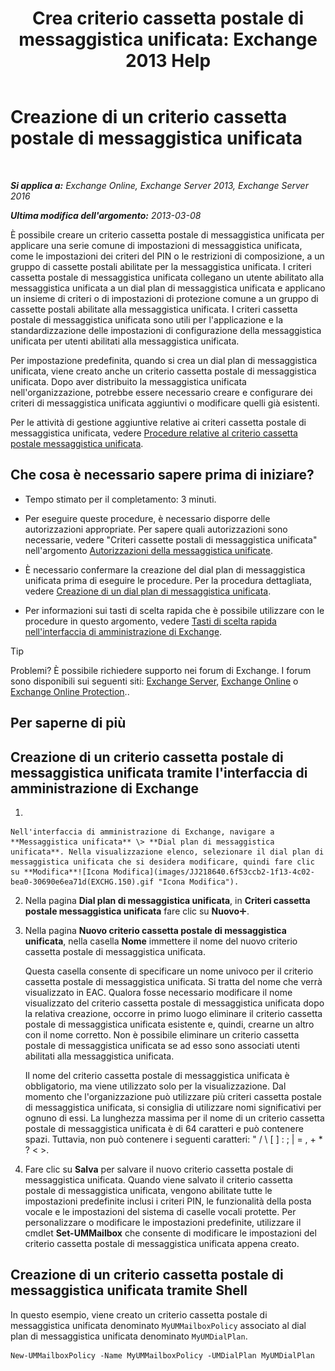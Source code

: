 ﻿---
title: 'Crea criterio cassetta postale di messaggistica unificata: Exchange 2013 Help'
TOCTitle: Creazione di un criterio cassetta postale di messaggistica unificata
ms:assetid: 7f20874b-c46c-4505-9a78-f63eacb578ff
ms:mtpsurl: https://technet.microsoft.com/it-it/library/Bb123510(v=EXCHG.150)
ms:contentKeyID: 50555627
ms.date: 05/22/2018
mtps_version: v=EXCHG.150
f1_keywords:
- Microsoft.Exchange.Management.SnapIn.Esm.Servers.UnifiedMessaging.CreateUMMailboxPolicyWizardForm.CreateUMMailboxPolicyWizardPage
ms.translationtype: MT
---

# Creazione di un criterio cassetta postale di messaggistica unificata

 

_**Si applica a:** Exchange Online, Exchange Server 2013, Exchange Server 2016_

_**Ultima modifica dell'argomento:** 2013-03-08_

È possibile creare un criterio cassetta postale di messaggistica unificata per applicare una serie comune di impostazioni di messaggistica unificata, come le impostazioni dei criteri del PIN o le restrizioni di composizione, a un gruppo di cassette postali abilitate per la messaggistica unificata. I criteri cassetta postale di messaggistica unificata collegano un utente abilitato alla messaggistica unificata a un dial plan di messaggistica unificata e applicano un insieme di criteri o di impostazioni di protezione comune a un gruppo di cassette postali abilitate alla messaggistica unificata. I criteri cassetta postale di messaggistica unificata sono utili per l'applicazione e la standardizzazione delle impostazioni di configurazione della messaggistica unificata per utenti abilitati alla messaggistica unificata.

Per impostazione predefinita, quando si crea un dial plan di messaggistica unificata, viene creato anche un criterio cassetta postale di messaggistica unificata. Dopo aver distribuito la messaggistica unificata nell'organizzazione, potrebbe essere necessario creare e configurare dei criteri di messaggistica unificata aggiuntivi o modificare quelli già esistenti.

Per le attività di gestione aggiuntive relative ai criteri cassetta postale di messaggistica unificata, vedere [Procedure relative al criterio cassetta postale messaggistica unificata](um-mailbox-policy-procedures-exchange-2013-help.md).

## Che cosa è necessario sapere prima di iniziare?

  - Tempo stimato per il completamento: 3 minuti.

  - Per eseguire queste procedure, è necessario disporre delle autorizzazioni appropriate. Per sapere quali autorizzazioni sono necessarie, vedere "Criteri cassette postali di messaggistica unificata" nell'argomento [Autorizzazioni della messaggistica unificate](unified-messaging-permissions-exchange-2013-help.md).

  - È necessario confermare la creazione del dial plan di messaggistica unificata prima di eseguire le procedure. Per la procedura dettagliata, vedere [Creazione di un dial plan di messaggistica unificata](create-a-um-dial-plan-exchange-2013-help.md).

  - Per informazioni sui tasti di scelta rapida che è possibile utilizzare con le procedure in questo argomento, vedere [Tasti di scelta rapida nell'interfaccia di amministrazione di Exchange](keyboard-shortcuts-in-the-exchange-admin-center-exchange-online-protection-help.md).


> [!TIP]
> Problemi? È possibile richiedere supporto nei forum di Exchange. I forum sono disponibili sui seguenti siti: <A href="https://go.microsoft.com/fwlink/p/?linkid=60612">Exchange Server</A>, <A href="https://go.microsoft.com/fwlink/p/?linkid=267542">Exchange Online</A> o <A href="https://go.microsoft.com/fwlink/p/?linkid=285351">Exchange Online Protection</A>..



## Per saperne di più

## Creazione di un criterio cassetta postale di messaggistica unificata tramite l'interfaccia di amministrazione di Exchange

1.  
    
    Nell'interfaccia di amministrazione di Exchange, navigare a **Messaggistica unificata** \> **Dial plan di messaggistica unificata**. Nella visualizzazione elenco, selezionare il dial plan di messaggistica unificata che si desidera modificare, quindi fare clic su **Modifica**![Icona Modifica](images/JJ218640.6f53ccb2-1f13-4c02-bea0-30690e6ea71d(EXCHG.150).gif "Icona Modifica").

2.  Nella pagina **Dial plan di messaggistica unificata**, in **Criteri cassetta postale messaggistica unificata** fare clic su **Nuovo**![Icona Aggiungi](images/JJ218640.c1e75329-d6d7-4073-a27d-498590bbb558(EXCHG.150).gif "Icona Aggiungi").

3.  Nella pagina **Nuovo criterio cassetta postale di messaggistica unificata**, nella casella **Nome** immettere il nome del nuovo criterio cassetta postale di messaggistica unificata.
    
    Questa casella consente di specificare un nome univoco per il criterio cassetta postale di messaggistica unificata. Si tratta del nome che verrà visualizzato in EAC. Qualora fosse necessario modificare il nome visualizzato del criterio cassetta postale di messaggistica unificata dopo la relativa creazione, occorre in primo luogo eliminare il criterio cassetta postale di messaggistica unificata esistente e, quindi, crearne un altro con il nome corretto. Non è possibile eliminare un criterio cassetta postale di messaggistica unificata se ad esso sono associati utenti abilitati alla messaggistica unificata.
    
    Il nome del criterio cassetta postale di messaggistica unificata è obbligatorio, ma viene utilizzato solo per la visualizzazione. Dal momento che l'organizzazione può utilizzare più criteri cassetta postale di messaggistica unificata, si consiglia di utilizzare nomi significativi per ognuno di essi. La lunghezza massima per il nome di un criterio cassetta postale di messaggistica unificata è di 64 caratteri e può contenere spazi. Tuttavia, non può contenere i seguenti caratteri: " / \\ \[ \] : ; | = , + \* ? \< \>.

4.  Fare clic su **Salva** per salvare il nuovo criterio cassetta postale di messaggistica unificata. Quando viene salvato il criterio cassetta postale di messaggistica unificata, vengono abilitate tutte le impostazioni predefinite inclusi i criteri PIN, le funzionalità della posta vocale e le impostazioni del sistema di caselle vocali protette. Per personalizzare o modificare le impostazioni predefinite, utilizzare il cmdlet **Set-UMMailbox** che consente di modificare le impostazioni del criterio cassetta postale di messaggistica unificata appena creato.

## Creazione di un criterio cassetta postale di messaggistica unificata tramite Shell

In questo esempio, viene creato un criterio cassetta postale di messaggistica unificata denominato `MyUMMailboxPolicy` associato al dial plan di messaggistica unificata denominato `MyUMDialPlan`.

    New-UMMailboxPolicy -Name MyUMMailboxPolicy -UMDialPlan MyUMDialPlan


